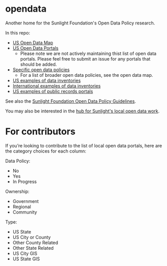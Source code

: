 opendata
========

Another home for the Sunlight Foundation's Open Data Policy research.

In this repo:

* [US Open Data Map](https://github.com/sunlightpolicy/opendata/blob/master/USlocalpolicylocations.geoJSON)  
* [US Open Data Portals](https://github.com/sunlightpolicy/opendata/blob/master/USlocalopendataportals.csv)
	* Please note we are not actively maintaining thist list of open data portals. Please feel free to submit an issue for any portals that should be added. 
* [Specific open data policies](https://github.com/sunlightpolicy/opendata/tree/master/specific%20open%20data%20policies)
	* For a list of broader open data policies, see the open data map.
* [US examples of data inventories](https://github.com/sunlightpolicy/opendata/blob/master/USinventoryexamples.csv)  
* [International examples of data inventories](https://github.com/sunlightpolicy/opendata/blob/master/INTERNATIONALinventoryexamples.csv)
* [US examples of public records portals](https://github.com/sunlightpolicy/opendata/blob/master/USpublicrecordsportals.csv)  

See also the [Sunlight Foundation Open Data Policy Guidelines](http://sunlightfoundation.com/opendataguidelines/). 

You may also be interested in the 
[hub for Sunlight's local open data work](http://sunlightfoundation.com/policy/local/). 


For contributors 
========
If you’re looking to contribute to the list of local open data portals, here are the category choices for each column: 

Data Policy:
* No
* Yes
* In Progress

Ownership: 
* Government
* Regional 
* Community 

Type:
* US State
* US City or County
* Other County Related
* Other State Related
* US City GIS 
* US State GIS 

